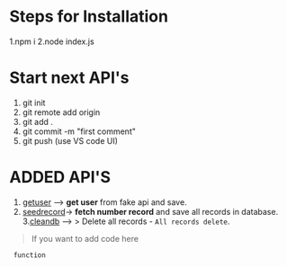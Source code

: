 # Steps for Installation
1.npm i
2.node index.js


# Start next API's
1. git init
2. git remote add origin
3. git add .
4. git commit -m "first comment"
5. git push (use VS code UI)

# ADDED API'S

1. [getuser](http://localhost:3000/api/user/getuser) --> **get user** from fake api and save.<br />
2. [seedrecord](http://localhost:3000/api/user/seedrecord?rid=20)-> **fetch number record** and save all records in database.<br />
3.[cleandb](http://localhost:3000/api/user/cleandb) --> > Delete all records - `All records delete`. <br />


> If you want to add code here
``` Write JS code
 function 
```


